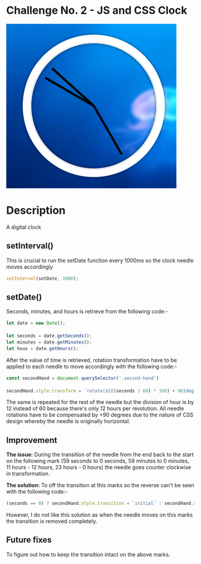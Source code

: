 # Challenge No. 2 - JS and CSS Clock

![JS and CSS Clock](https://github.com/nnsh93/JavaScript30-Challenges/blob/main/Challenge%20%232%20-%20JS%20and%20CSS%20Clock/JS%20and%20CSS%20Clock.PNG)

# Description
A digital clock 


## setInterval()
This is crucial to run the setDate function every 1000ms so the clock needle moves accordingly
```javascript
setInterval(setDate, 1000);
```

## setDate() 
Seconds, minutes, and hours is retrieve from the following code:-
```javascript
let date = new Date(); 

let seconds = date.getSeconds(); 
let minutes = date.getMinutes();
let hous = date.getHours(); 
```

After the value of time is retrieved, rotation transformation have to be applied to each needle to move accordingly with the following code:-
```javascript
const secondHand = document.querySelector('.second-hand')

secondHand.style.transform = `rotate(${((seconds / 60) * 360) + 90}deg)`;
```
The same is repeated for the rest of the needle but the division of hour is by 12 instead of 60 because there's only 12 hours per revolution. All needle rotations have to be compensated by +90 degrees due to the nature of CSS design whereby the needle is originally horizontal. 

## Improvement 
**The issue:** During the transition of the needle from the end back to the start on the following mark (59 seconds to 0 seconds, 59 minutes to 0 minutes, 11 hours - 12 hours, 23 hours - 0 hours) the needle goes counter clockwise in transformation. 

**The solution:** To off the transition at this marks so the reverse can't be seen with the following code:-
```javascript
(seconds == 0) ? secondHand.style.transition = `initial` : secondHand.style.removeProperty('transition');
```

However, I do not like this solution as when the needle moves on this marks the transition is removed completely. 

## Future fixes
To figure out how to keep the transition intact on the above marks.


